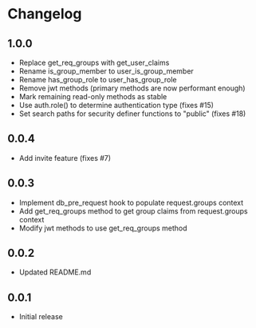 # Changelog

## 1.0.0

- Replace get_req_groups with get_user_claims
- Rename is_group_member to user_is_group_member
- Rename has_group_role to user_has_group_role
- Remove jwt methods (primary methods are now performant enough)
- Mark remaining read-only methods as stable
- Use auth.role() to determine authentication type (fixes #15)
- Set search paths for security definer functions to "public" (fixes #18)

## 0.0.4

- Add invite feature (fixes #7)

## 0.0.3

- Implement db_pre_request hook to populate request.groups context
- Add get_req_groups method to get group claims from request.groups context
- Modify jwt methods to use get_req_groups method

## 0.0.2

- Updated README.md

## 0.0.1

- Initial release
